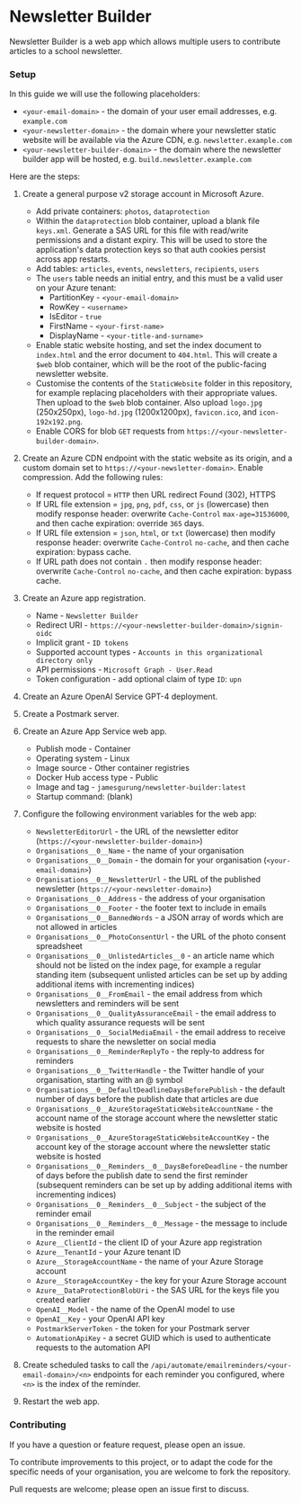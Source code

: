 # Newsletter Builder

Newsletter Builder is a web app which allows multiple users to contribute articles to a school newsletter.

### Setup

In this guide we will use the following placeholders:
* `<your-email-domain>` - the domain of your user email addresses, e.g. `example.com`
* `<your-newsletter-domain>` - the domain where your newsletter static website will be available via the Azure CDN, e.g. `newsletter.example.com`
* `<your-newsletter-builder-domain>` - the domain where the newsletter builder app will be hosted, e.g. `build.newsletter.example.com`

Here are the steps:

1. Create a general purpose v2 storage account in Microsoft Azure.
    * Add private containers: `photos`, `dataprotection`
    * Within the `dataprotection` blob container, upload a blank file `keys.xml`. Generate a SAS URL for this file with read/write permissions and a distant expiry. This will be used to store the application's data protection keys so that auth cookies persist across app restarts.
    * Add tables: `articles`, `events`, `newsletters`, `recipients`, `users`
    * The `users` table needs an initial entry, and this must be a valid user on your Azure tenant:
        * PartitionKey - `<your-email-domain>`
        * RowKey - `<username>`
        * IsEditor - `true`
        * FirstName - `<your-first-name>`
        * DisplayName - `<your-title-and-surname>`
    * Enable static website hosting, and set the index document to `index.html` and the error document to `404.html`. This will create a `$web` blob container, which will be the root of the public-facing newsletter website.
    * Customise the contents of the `StaticWebsite` folder in this repository, for example replacing placeholders with their appropriate values. Then upload to the `$web` blob container. Also upload `logo.jpg` (250x250px), `logo-hd.jpg` (1200x1200px), `favicon.ico`, and `icon-192x192.png`.
    * Enable CORS for blob `GET` requests from `https://<your-newsletter-builder-domain>`.

2. Create an Azure CDN endpoint with the static website as its origin, and a custom domain set to `https://<your-newsletter-domain>`. Enable compression. Add the following rules:
    * If request protocol = `HTTP` then URL redirect Found (302), HTTPS 
    * If URL file extension = `jpg`, `png`, `pdf`, `css`, or `js` (lowercase) then modify response header: overwrite `Cache-Control` `max-age=31536000`, and then cache expiration: override `365` days.
    * If URL file extension = `json`, `html`, or `txt` (lowercase) then modify response header: overwrite `Cache-Control` `no-cache`, and then cache expiration: bypass cache.
    * If URL path does not contain `.` then modify response header: overwrite `Cache-Control` `no-cache`, and then cache expiration: bypass cache.

3. Create an Azure app registration.
    * Name - `Newsletter Builder`
    * Redirect URI - `https://<your-newsletter-builder-domain>/signin-oidc`
    * Implicit grant - `ID tokens`
    * Supported account types - `Accounts in this organizational directory only`
    * API permissions - `Microsoft Graph - User.Read`
    * Token configuration - add optional claim of type `ID`: `upn`

4. Create an Azure OpenAI Service GPT-4 deployment.

5. Create a Postmark server.

6. Create an Azure App Service web app.
    * Publish mode - Container
    * Operating system - Linux
    * Image source - Other container registries
    * Docker Hub access type - Public
    * Image and tag - `jamesgurung/newsletter-builder:latest`
    * Startup command: (blank)

7. Configure the following environment variables for the web app:

    * `NewsletterEditorUrl` - the URL of the newsletter editor (`https://<your-newsletter-builder-domain>`)
    * `Organisations__0__Name` - the name of your organisation
    * `Organisations__0__Domain` - the domain for your organisation (`<your-email-domain>`)
    * `Organisations__0__NewsletterUrl` - the URL of the published newsletter (`https://<your-newsletter-domain>`)
    * `Organisations__0__Address` - the address of your organisation
    * `Organisations__0__Footer` - the footer text to include in emails
    * `Organisations__0__BannedWords` - a JSON array of words which are not allowed in articles
    * `Organisations__0__PhotoConsentUrl` - the URL of the photo consent spreadsheet
    * `Organisations__0__UnlistedArticles__0` - an article name which should not be listed on the index page, for example a regular standing item (subsequent unlisted articles can be set up by adding additional items with incrementing indices)
    * `Organisations__0__FromEmail` - the email address from which newsletters and reminders will be sent
    * `Organisations__0__QualityAssuranceEmail` - the email address to which quality assurance requests will be sent
    * `Organisations__0__SocialMediaEmail` - the email address to receive requests to share the newsletter on social media
    * `Organisations__0__ReminderReplyTo` - the reply-to address for reminders
    * `Organisations__0__TwitterHandle` - the Twitter handle of your organisation, starting with an @ symbol
    * `Organisations__0__DefaultDeadlineDaysBeforePublish` - the default number of days before the publish date that articles are due
    * `Organisations__0__AzureStorageStaticWebsiteAccountName` - the account name of the storage account where the newsletter static website is hosted
    * `Organisations__0__AzureStorageStaticWebsiteAccountKey` - the account key of the storage account where the newsletter static website is hosted
    * `Organisations__0__Reminders__0__DaysBeforeDeadline` - the number of days before the publish date to send the first reminder (subsequent reminders can be set up by adding additional items with incrementing indices)
    * `Organisations__0__Reminders__0__Subject` - the subject of the reminder email
    * `Organisations__0__Reminders__0__Message` - the message to include in the reminder email
    * `Azure__ClientId` - the client ID of your Azure app registration
    * `Azure__TenantId` - your Azure tenant ID
    * `Azure__StorageAccountName` - the name of your Azure Storage account
    * `Azure__StorageAccountKey` - the key for your Azure Storage account
    * `Azure__DataProtectionBlobUri` - the SAS URL for the keys file you created earlier
    * `OpenAI__Model` - the name of the OpenAI model to use
    * `OpenAI__Key` - your OpenAI API key
    * `PostmarkServerToken` - the token for your Postmark server
    * `AutomationApiKey` - a secret GUID which is used to authenticate requests to the automation API

8. Create scheduled tasks to call the `/api/automate/emailreminders/<your-email-domain>/<n>` endpoints for each reminder you configured, where `<n>` is the index of the reminder.

9. Restart the web app.

### Contributing

If you have a question or feature request, please open an issue.

To contribute improvements to this project, or to adapt the code for the specific needs of your organisation, you are welcome to fork the repository.

Pull requests are welcome; please open an issue first to discuss.